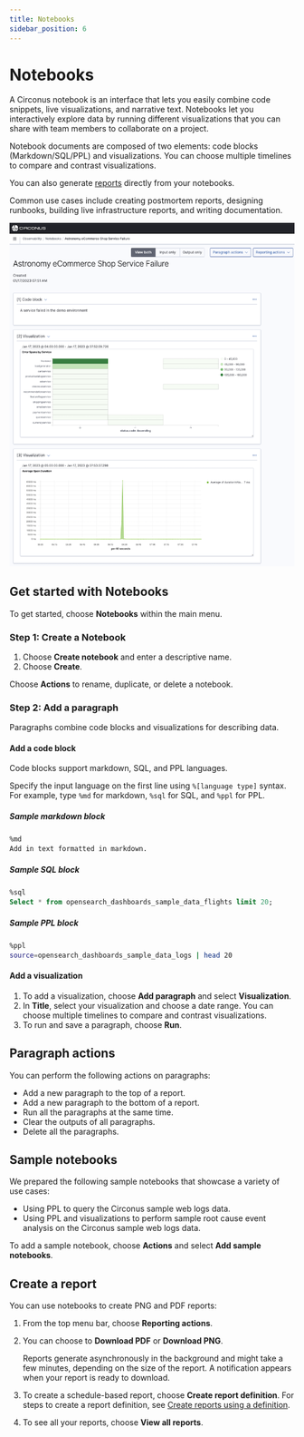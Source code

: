 ```yaml
---
title: Notebooks
sidebar_position: 6
---
```


# Notebooks

A Circonus notebook is an interface that lets you easily combine code snippets, live visualizations, and narrative text. Notebooks let you interactively explore data by running different visualizations that you can share with team members to collaborate on a project.

Notebook documents are composed of two elements: code blocks (Markdown/SQL/PPL) and visualizations. You can choose multiple timelines to compare and contrast visualizations.

You can also generate [reports](/circonus3/analytics/reporting/) directly from your notebooks.

Common use cases include creating postmortem reports, designing runbooks, building live infrastructure reports, and writing documentation.

![Notebook](../../img/analytics-observability_notebooks.png)

## Get started with Notebooks

To get started, choose **Notebooks** within the main menu.

### Step 1: Create a Notebook

1. Choose **Create notebook** and enter a descriptive name.
1. Choose **Create**.

Choose **Actions** to rename, duplicate, or delete a notebook.

### Step 2: Add a paragraph

Paragraphs combine code blocks and visualizations for describing data.

#### Add a code block

Code blocks support markdown, SQL, and PPL languages.

Specify the input language on the first line using `%[language type]` syntax.
For example, type `%md` for markdown, `%sql` for SQL, and `%ppl` for PPL.

##### Sample markdown block

```bash
%md
Add in text formatted in markdown.
```

##### Sample SQL block

```sql
%sql
Select * from opensearch_dashboards_sample_data_flights limit 20;
```

##### Sample PPL block

```bash
%ppl
source=opensearch_dashboards_sample_data_logs | head 20
```

#### Add a visualization

1. To add a visualization, choose **Add paragraph** and select **Visualization**.
1. In **Title**, select your visualization and choose a date range. You can choose multiple timelines to compare and contrast visualizations.
1. To run and save a paragraph, choose **Run**.

## Paragraph actions

You can perform the following actions on paragraphs:

- Add a new paragraph to the top of a report.
- Add a new paragraph to the bottom of a report.
- Run all the paragraphs at the same time.
- Clear the outputs of all paragraphs.
- Delete all the paragraphs.

## Sample notebooks

We prepared the following sample notebooks that showcase a variety of use cases:

- Using PPL to query the Circonus sample web logs data.
- Using PPL and visualizations to perform sample root cause event analysis on the Circonus sample web logs data.

To add a sample notebook, choose **Actions** and select **Add sample notebooks**.

## Create a report

You can use notebooks to create PNG and PDF reports:

1. From the top menu bar, choose **Reporting actions**.
1. You can choose to **Download PDF** or **Download PNG**.

   Reports generate asynchronously in the background and might take a few minutes, depending on the size of the report. A notification appears when your report is ready to download.

1. To create a schedule-based report, choose **Create report definition**. For steps to create a report definition, see [Create reports using a definition](/circonus3/analytics/reporting/managing-reports/#create-reports-using-a-definition).
1. To see all your reports, choose **View all reports**.
